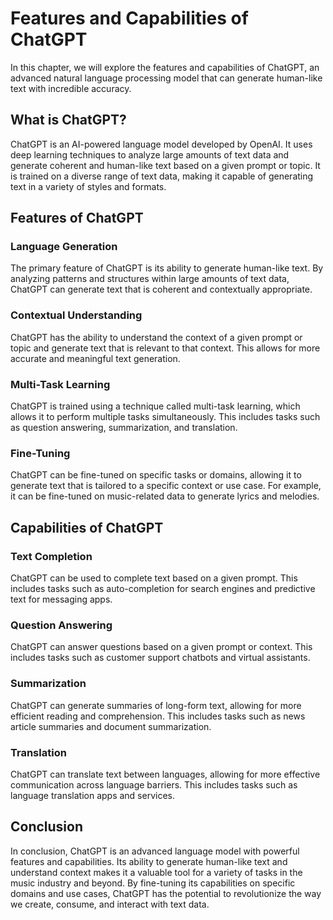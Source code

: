 Features and Capabilities of ChatGPT
======================================================================

In this chapter, we will explore the features and capabilities of ChatGPT, an advanced natural language processing model that can generate human-like text with incredible accuracy.

What is ChatGPT?
----------------

ChatGPT is an AI-powered language model developed by OpenAI. It uses deep learning techniques to analyze large amounts of text data and generate coherent and human-like text based on a given prompt or topic. It is trained on a diverse range of text data, making it capable of generating text in a variety of styles and formats.

Features of ChatGPT
-------------------

### Language Generation

The primary feature of ChatGPT is its ability to generate human-like text. By analyzing patterns and structures within large amounts of text data, ChatGPT can generate text that is coherent and contextually appropriate.

### Contextual Understanding

ChatGPT has the ability to understand the context of a given prompt or topic and generate text that is relevant to that context. This allows for more accurate and meaningful text generation.

### Multi-Task Learning

ChatGPT is trained using a technique called multi-task learning, which allows it to perform multiple tasks simultaneously. This includes tasks such as question answering, summarization, and translation.

### Fine-Tuning

ChatGPT can be fine-tuned on specific tasks or domains, allowing it to generate text that is tailored to a specific context or use case. For example, it can be fine-tuned on music-related data to generate lyrics and melodies.

Capabilities of ChatGPT
-----------------------

### Text Completion

ChatGPT can be used to complete text based on a given prompt. This includes tasks such as auto-completion for search engines and predictive text for messaging apps.

### Question Answering

ChatGPT can answer questions based on a given prompt or context. This includes tasks such as customer support chatbots and virtual assistants.

### Summarization

ChatGPT can generate summaries of long-form text, allowing for more efficient reading and comprehension. This includes tasks such as news article summaries and document summarization.

### Translation

ChatGPT can translate text between languages, allowing for more effective communication across language barriers. This includes tasks such as language translation apps and services.

Conclusion
----------

In conclusion, ChatGPT is an advanced language model with powerful features and capabilities. Its ability to generate human-like text and understand context makes it a valuable tool for a variety of tasks in the music industry and beyond. By fine-tuning its capabilities on specific domains and use cases, ChatGPT has the potential to revolutionize the way we create, consume, and interact with text data.



